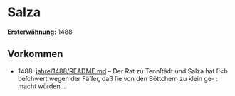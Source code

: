 # Salza

**Ersterwähnung:** 1488

## Vorkommen
- 1488: [jahre/1488/README.md](../jahre/1488/README.md) – Der Rat zu Tennſtädt und Salza hat ſi<h beſchwert
wegen der Fäſſer, daß ſie von den Böttchern zu klein ge- :
macht würden...
